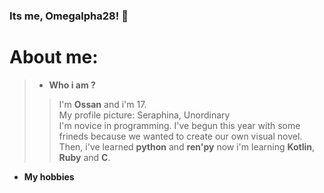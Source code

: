 ### Its me, Omegalpha28! 👋

# About me:

> - **Who i am ?**
>> I'm **Ossan** and i'm 17. <br>
  My profile picture: Seraphina, Unordinary <br>
  I'm novice in programming. I've begun this year with some frineds because we wanted to create our own visual novel. <br>
  Then, i've learned **python** and **ren'py** now i'm learning **Kotlin**, **Ruby** and **C**.

  - **My hobbies**


#

<!--
**Omegalpha28/Omegalpha28** is a ✨ _special_ ✨ repository because its `README.md` (this file) appears on your GitHub profile.

Here are some ideas to get you started:

- 🔭 I’m currently working on ...
- 🌱 I’m currently learning ...
- 👯 I’m looking to collaborate on ...
- 🤔 I’m looking for help with ...
- 💬 Ask me about ...
- 📫 How to reach me: ...
- 😄 Pronouns: ...
- ⚡ Fun fact: ...
-->

